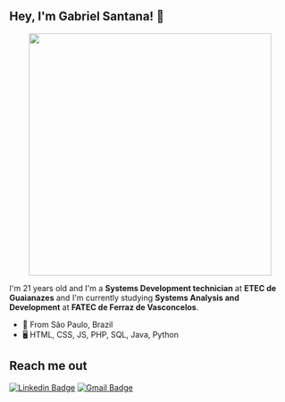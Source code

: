 
## Hey, I'm Gabriel Santana! 👋

<p align="center">
  <img width="434px" src="https://github-readme-stats.vercel.app/api?username=Santanaa07&show_icons=true&theme=midnight-purple&hide=prs,contribs)"/>
</p>

I'm 21 years old and I'm a **Systems Development technician** at **ETEC de Guaianazes** and I'm currently studying **Systems Analysis and Development** at **FATEC de Ferraz de Vasconcelos**.

- 📍  From São Paulo, Brazil
- 🖥️ HTML, CSS, JS, PHP, SQL, Java, Python



## Reach me out 

[![Linkedin Badge](https://img.shields.io/badge/-Gabriel%20Santana-6633cc?style=flat-square&logo=Linkedin&logoColor=white&link=https://www.linkedin.com/in/gabriel-santana-pereira/)](https://www.linkedin.com/in/gabriel-santana-pereira/) 
[![Gmail Badge](https://img.shields.io/badge/-gsantanaa.07@gmail.com-6633cc?style=flat-square&logo=Gmail&logoColor=white&link=mailto:diego.schell.f@gmail.com)](gsantanaa.07@gmail.com)

  
